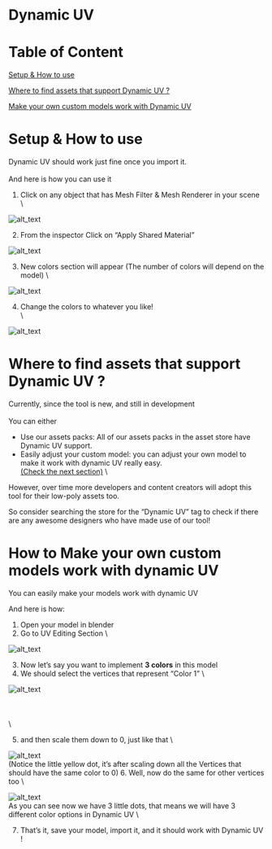 # Dynamic UV


# Table of Content

[Setup & How to use](#Setup-&-How-to-use)

[Where to find assets that support Dynamic UV ?](#Setup-&-How-to-use)

[Make your own custom models work with Dynamic UV](#Setup-&-How-to-use)





# Setup & How to use

Dynamic UV should work just fine once you import it. 
\
 \
And here is how you can use it 



1. Click on any object that has Mesh Filter & Mesh Renderer in your scene  
\


![alt_text](https://shanshel.me/dynamicuv/readme_images/m1.jpg)

2. From the inspector Click on “Apply Shared Material” 

![alt_text](https://shanshel.me/dynamicuv/readme_images/m2.jpg)

3. New colors section will appear (The number of colors will depend on the model) 
\

![alt_text](https://shanshel.me/dynamicuv/readme_images/m3.jpg)

4. Change the colors to whatever you like!  
\

![alt_text](https://shanshel.me/dynamicuv/readme_images/m4.jpg)


# Where to find assets that support Dynamic UV ?

Currently, since the tool is new, and still in development 
\
 \
You can either 



* Use our assets packs: All of our assets packs in the asset store have Dynamic UV support.
* Easily adjust your custom model: you can adjust your own model to make it work with dynamic UV really easy. \
[(Check the next section)](#heading=h.djnotzu7hxdv) 
\


However, over time more developers and content creators will adopt this tool for their low-poly assets too.

So consider searching the store for the “Dynamic UV” tag to check if there are any awesome designers who have made use of our tool!


# How to Make your own custom models work with dynamic UV 

You can easily make your models work with dynamic UV

And here is how:



1. Open your model in blender
2. Go to UV Editing Section 
\

![alt_text](https://shanshel.me/dynamicuv/readme_images/m5.jpg)

3. Now let’s say you want to implement **3 colors** in this model
4. We should select the vertices that represent “Color 1” \

![alt_text](https://shanshel.me/dynamicuv/readme_images/m6.jpg)
\
 \
 \
 \
 \

5. and then scale them down to 0, just like that  \

![alt_text](https://shanshel.me/dynamicuv/readme_images/m7.jpg)
\
(Notice the little yellow dot, it’s after scaling down all the Vertices that should have the same color to 0)
6. Well, now do the same for other vertices too \

![alt_text](https://shanshel.me/dynamicuv/readme_images/m8.jpg)
\
As you can see now we have 3 little dots, that means we will have 3 different color options in Dynamic UV \

7. That’s it, save your model, import it, and it should work with Dynamic UV !
